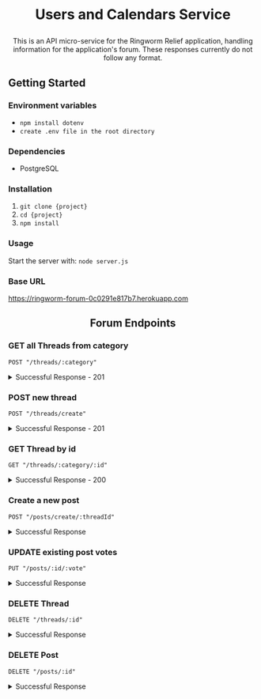 # <p align="center">Users and Calendars Service</p>
<p align="center"> This is an API micro-service for the Ringworm Relief application, handling information for the application's forum. These responses currently do not follow any format.<p>

## Getting Started
### Environment variables
- `npm install dotenv`
- `create .env file in the root directory`
### Dependencies
- PostgreSQL
### Installation
1. `git clone {project}`
2. `cd {project}`
3. `npm install`
### Usage
Start the server with:
`node server.js`
### Base URL
https://ringworm-forum-0c0291e817b7.herokuapp.com

## <p align="center">Forum Endpoints</p>

### GET all Threads from category
```
POST "/threads/:category"
```

<details>
  <summary>Successful Response - 201</summary>

  Parameters: `category` <br>

  Response Body:

  ```json

  ```

</details>

</details>


### POST new thread
```
POST "/threads/create"
```

<details>
  <summary>Successful Response - 201</summary>

Parameters: `none` <br>
Request Body:
```json

{
  "category": "General",
  "title": "I am a title",
  "root_content": "<h1>I have a question</h1><p>How does ringworm spread?</p>",
  "first_name": "John".
  "last_name": "Doe",
  "user_id": "2",
  "up_votes": "0",
  "down_votes": "0"
}
```

Response:
```json
Code: 201
Status: OK

{
  "id": "5",
  "category": "General",
  "title": "I am a title",
  "root_content": "<h1>I have a question</h1><p>How does ringworm spread?</p>",
  "first_name": "John".
  "last_name": "Doe",
  "user_id": "2",
  "up_votes": "0",
  "down_votes": "0",
  "created_at": "Example Date",
  "posts": []
}
```
</details>


### GET Thread by id
```
GET "/threads/:category/:id"
```

<details>
  <summary>Successful Response - 200</summary>
  
Parameters: `None` <br>
Request Body: `None`
<br>
Response Body:
```json
Code: 200
Status: OK

{
  "id": "5",
  "category": "General",
  "title": "I am a title",
  "root_content": "<h1>I have a question</h1><p>How does ringworm spread?</p>",
  "first_name": "John".
  "last_name": "Doe",
  "user_id": "2",
  "up_votes": "0",
  "down_votes": "0",
  "created_at": "Example Date",
  "posts": []
}
```
</details>



### Create a new post

```
POST "/posts/create/:threadId"
```

<details>
  <summary>Successful Response</summary>

  Parameters: `threadId` <br>
  Request Body:
  ```json
  *content, user_id, first_last, last_name REQUIRED*

{
  "thread_id": "5",
  "content": "I am a comment",
  "user_id": "2",
  "up_votes": "0",
  "down_votes": "0",
  "first_name": "John",
  "last_name": "Doe"
}
  ```

  Response:

  ```json
  Code: 201
  Status: Created

{
  "id": "1",
  "thread_id": "5",
  "content": "I am a comment",
  "user_id": "2",
  "up_votes": "0",
  "down_votes": "0",
  "first_name": "John",
  "last_name": "Doe".
  "created_at": "UTC Date"
}
  ```
</details>

### UPDATE existing post votes

```
PUT "/posts/:id/:vote"
```

<details>
  <summary>Successful Response</summary>

  Parameters: `id` <br>
  Request Body:
  ```json
  *up_votes, down_votes REQUIRED*

{
  "up_votes": "1",
  "down_votes": "0"
}
  ```

  Response:

  ```json
  Code: 201
  Status: Created

{
  "id": "1",
  "thread_id": "5",
  "content": "I am a comment",
  "user_id": "2",
  "up_votes": "1",
  "down_votes": "0",
  "first_name": "John",
  "last_name": "Doe".
  "created_at": "UTC Date"
}
  ```
</details>

### DELETE Thread

```
DELETE "/threads/:id"
```

<details>
  <summary>Successful Response</summary>

  Parameters: `id` <br>

  Response:

  ```json
  Code: 200
  Status: Ok

{
  "message": {
    "thread deleted successfully"
  }
  "thread": {
    "id": "5",
    "category": "General",
    "title": "I am a title",
    "root_content": "<h1>I have a question</h1><p>How does ringworm spread?</p>",
    "first_name": "John".
    "last_name": "Doe",
    "user_id": "2",
    "up_votes": "0",
    "down_votes": "0",
    "created_at": "Example Date",
    "posts": []
}
}
  ```
</details>

### DELETE Post

```
DELETE "/posts/:id"
```

<details>
  <summary>Successful Response</summary>

  Parameters: `id` <br>

  Response:

  ```json
  Code: 200
  Status: Ok

{
  "message": {
    "Post deleted successfully"
  }
  "post": {
    "id": "1",
    "thread_id": "5",
    "content": "I am a comment",
    "user_id": "2",
    "up_votes": "0",
    "down_votes": "0",
    "first_name": "John",
    "last_name": "Doe",
    "created_at": "UTC date"
  }
}
  ```
</details>
